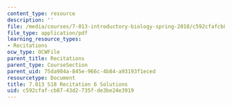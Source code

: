 ```yaml
---
content_type: resource
description: ''
file: /media/courses/7-013-introductory-biology-spring-2018/c592cfafcb8743d2735fde3be24e3919_MIT7_013s18R6S.pdf
file_type: application/pdf
learning_resource_types:
- Recitations
ocw_type: OCWFile
parent_title: Recitations
parent_type: CourseSection
parent_uid: 75da904a-845e-966c-4b84-a93193f1eced
resourcetype: Document
title: 7.013 S18 Recitation 6 Solutions
uid: c592cfaf-cb87-43d2-735f-de3be24e3919
---
```

